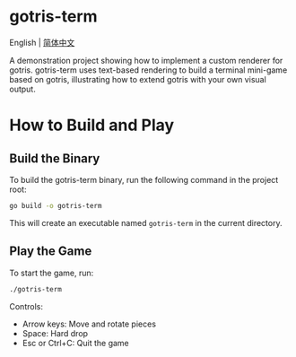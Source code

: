 
# gotris-term

English | [简体中文](./README.zh.md)

A demonstration project showing how to implement a custom renderer for gotris. gotris-term uses text-based rendering to build a terminal mini-game based on gotris, illustrating how to extend gotris with your own visual output.

# How to Build and Play

## Build the Binary

To build the gotris-term binary, run the following command in the project root:

```sh
go build -o gotris-term
```

This will create an executable named `gotris-term` in the current directory.

## Play the Game

To start the game, run:

```sh
./gotris-term
```

Controls:

- Arrow keys: Move and rotate pieces
- Space: Hard drop
- Esc or Ctrl+C: Quit the game
